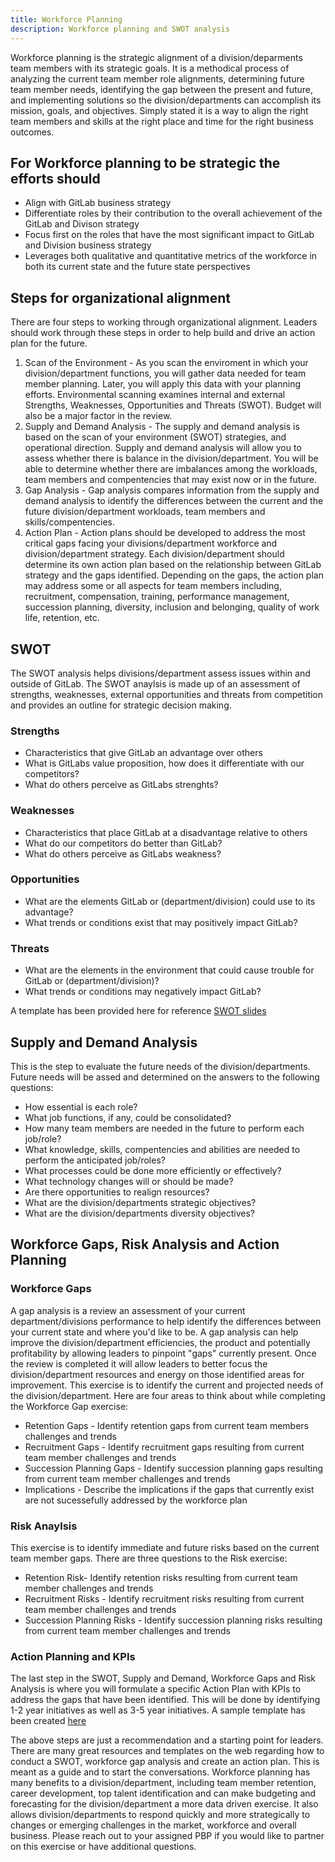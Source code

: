 ```yaml
---
title: Workforce Planning
description: Workforce planning and SWOT analysis
---
```


Workforce planning is the strategic alignment of a division/deparments team members with its strategic goals.  It is a methodical process of analyzing the current team member role alignments, determining future team member needs, identifying the gap between the present and future, and implementing solutions so the division/departments can accomplish its mission, goals, and objectives. Simply stated it is a way to align the right team members and skills at the right place and time for the right business outcomes.

## For Workforce planning to be strategic the efforts should

- Align with GitLab business strategy
- Differentiate roles by their contribution to the overall achievement of the GitLab and Divison strategy
- Focus first on the roles that have the most significant impact to GitLab and Division business strategy
- Leverages both qualitative and quantitative metrics of the workforce in both its current state and the future state perspectives

## Steps for organizational alignment

There are four steps to working through organizational alignment.  Leaders should work through these steps in order to help build and drive an action plan for the future.

1. Scan of the Environment - As you scan the enviroment in which your division/department functions, you will gather data needed for team member planning.  Later, you will apply this data with your planning efforts.  Environmental scanning examines internal and external Strengths, Weaknesses, Opportunities and Threats (SWOT).  Budget will also be a major factor in the review.
1. Supply and Demand Analysis - The supply and demand analysis is based on the scan of your environment (SWOT) strategies, and operational direction.  Supply and demand analysis will allow you to assess whether there is balance in the division/department.  You will be able to determine whether there are imbalances among the workloads, team members and compentencies that may exist now or in the future.
1. Gap Analysis - Gap analysis compares information from the supply and demand analysis to identify the differences between the current and the future division/department workloads, team members and skills/compentencies.
1. Action Plan - Action plans should be developed to address the most critical gaps facing your divisions/department workforce and division/department strategy.  Each division/department should determine its own action plan based on the relationship between GitLab strategy and the gaps identified.  Depending on the gaps, the action plan may address some or all aspects for team members including, recruitment, compensation, training, performance management, succession planning, diversity, inclusion and belonging, quality of work life, retention, etc.

## SWOT

The SWOT analysis helps divisions/department assess issues within and outside of GitLab.  The SWOT anaylsis is made up of an assessment of strengths, weaknesses, external opportunities and threats from competition and provides an outline for strategic decision making.

### Strengths

- Characteristics that give GitLab an advantage over others
- What is GitLabs value proposition, how does it differentiate with our competitors?
- What do others perceive as GitLabs strenghts?

### Weaknesses

- Characteristics that place GitLab at a disadvantage relative to others
- What do our competitors do better than GitLab?
- What do others perceive as GitLabs weakness?

### Opportunities

- What are the elements GitLab or (department/division) could use to its advantage?
- What trends or conditions exist that may positively impact GitLab?

### Threats

- What are the elements in the environment that could cause trouble for GitLab or (department/division)?
- What trends or conditions may negatively impact GitLab?

A template has been provided here for reference [SWOT slides](https://docs.google.com/presentation/d/1C-TJZ73pQaPiNzvJmn29iG8Rz0pSkWxVNZ-J_7HkPVg/edit#slide=id.g7cfc573816_1_22)

## Supply and Demand Analysis

This is the step to evaluate the future needs of the division/departments.  Future needs will be assed and determined on the answers to the following questions:

- How essential is each role?
- What job functions, if any, could be consolidated?
- How many team members are needed in the future to perform each job/role?
- What knowledge, skills, compentencies and abilities are needed to perform the anticipated job/roles?
- What processes could be done more efficiently or effectively?
- What technology changes will or should be made?
- Are there opportunities to realign resources?
- What are the division/departments strategic objectives?
- What are the division/departments diversity objectives?

## Workforce Gaps, Risk Analysis and Action Planning

### Workforce Gaps

A gap analysis is a review an assessment of your current department/divisions performance to help identify the differences between your current state and where you'd like to be.  A gap analysis can help improve the division/department efficiencies, the product and potentially profitability by allowing leaders to pinpoint "gaps" currently present.  Once the review is completed it will allow leaders to better focus the division/department resources and energy on those identified areas for improvement.  This exercise is to identify the current and projected needs of the division/department.  Here are four areas to think about while completing the Workforce Gap exercise:

- Retention Gaps - Identify retention gaps from current team members challenges and trends
- Recruitment Gaps - Identify recruitment gaps resulting from current team member challenges and trends
- Succession Planning Gaps - Identify succession planning gaps resulting from current team member challenges and trends
- Implications - Describe the implications if the gaps that currently exist are not sucessefully addressed by the workforce plan

### Risk Anaylsis

This exercise is to identify immediate and future risks based on the current team member gaps.  There are three questions to the Risk exercise:

- Retention Risk- Identify retention risks resulting from current team member challenges and trends
- Recruitment Risks - Identify recruitment risks resulting from current team member challenges and trends
- Succession Planning Risks - Identify succession planning risks resulting from current team member challenges and trends

### Action Planning and KPIs

The last step in the SWOT, Supply and Demand, Workforce Gaps and Risk Analysis is where you will formulate a specific Action Plan with KPIs to address the gaps that have been identified.  This will be done by identifying 1-2 year initiatives as well as 3-5 year initiatives.  A sample template has been created [here](https://docs.google.com/presentation/d/1qg5UJXscGeGpj_iaSCRSaRvDKzIso7A-gSb_No9Ashs/edit#slide=id.g7cfc573816_6_61)

The above steps are just a recommendation and a starting point for leaders.  There are many great resources and templates on the web regarding how to conduct a SWOT, workforce gap analysis and create an action plan.  This is meant as a guide and to start the conversations.  Workforce planning has many benefits to a division/department, including team member retention, career development, top talent identification and can make budgeting and forecasting for the division/department a more data driven exercise.  It also allows division/departments to respond quickly and more strategically to changes or emerging challenges in the market, workforce and overall business.  Please reach out to your assigned PBP if you would like to partner on this exercise or have additional questions.
